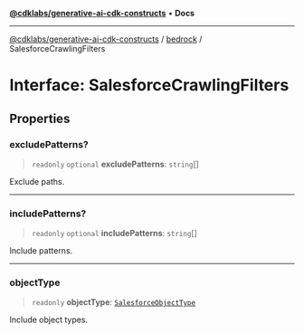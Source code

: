 [**@cdklabs/generative-ai-cdk-constructs**](../../../README.md) • **Docs**

***

[@cdklabs/generative-ai-cdk-constructs](../../../README.md) / [bedrock](../README.md) / SalesforceCrawlingFilters

# Interface: SalesforceCrawlingFilters

## Properties

### excludePatterns?

> `readonly` `optional` **excludePatterns**: `string`[]

Exclude paths.

***

### includePatterns?

> `readonly` `optional` **includePatterns**: `string`[]

Include patterns.

***

### objectType

> `readonly` **objectType**: [`SalesforceObjectType`](../enumerations/SalesforceObjectType.md)

Include object types.
